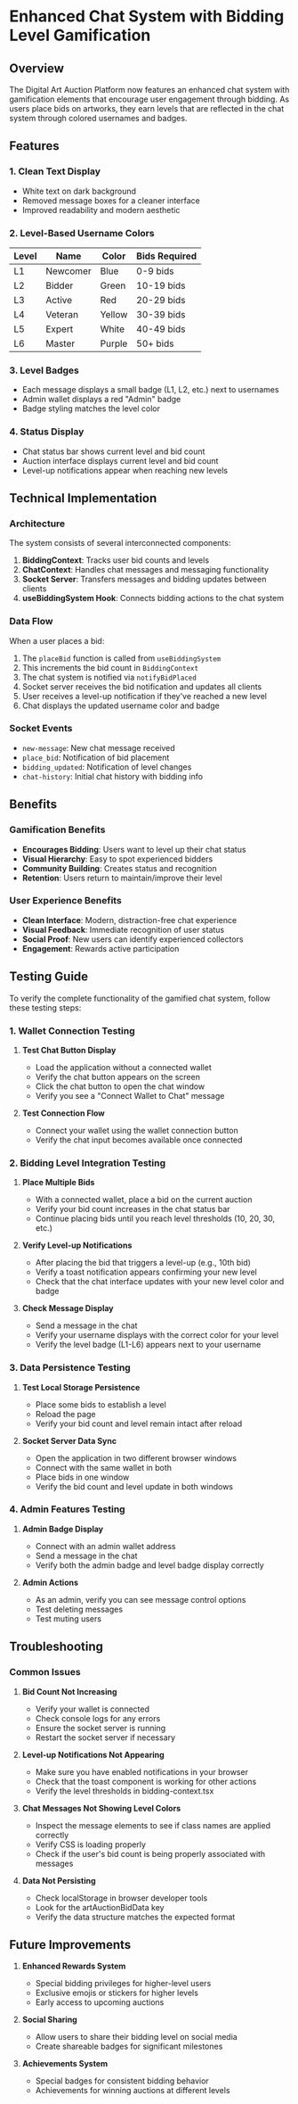 # Enhanced Chat System with Bidding Level Gamification

## Overview

The Digital Art Auction Platform now features an enhanced chat system with gamification elements that encourage user engagement through bidding. As users place bids on artworks, they earn levels that are reflected in the chat system through colored usernames and badges.

## Features

### 1. Clean Text Display
- White text on dark background
- Removed message boxes for a cleaner interface
- Improved readability and modern aesthetic

### 2. Level-Based Username Colors

| Level | Name | Color | Bids Required |
|-------|------|-------|---------------|
| L1 | Newcomer | Blue | 0-9 bids |
| L2 | Bidder | Green | 10-19 bids |
| L3 | Active | Red | 20-29 bids |
| L4 | Veteran | Yellow | 30-39 bids |
| L5 | Expert | White | 40-49 bids |
| L6 | Master | Purple | 50+ bids |

### 3. Level Badges
- Each message displays a small badge (L1, L2, etc.) next to usernames
- Admin wallet displays a red "Admin" badge
- Badge styling matches the level color

### 4. Status Display
- Chat status bar shows current level and bid count
- Auction interface displays current level and bid count
- Level-up notifications appear when reaching new levels

## Technical Implementation

### Architecture

The system consists of several interconnected components:

1. **BiddingContext**: Tracks user bid counts and levels
2. **ChatContext**: Handles chat messages and messaging functionality
3. **Socket Server**: Transfers messages and bidding updates between clients
4. **useBiddingSystem Hook**: Connects bidding actions to the chat system

### Data Flow

When a user places a bid:

1. The `placeBid` function is called from `useBiddingSystem`
2. This increments the bid count in `BiddingContext`
3. The chat system is notified via `notifyBidPlaced`
4. Socket server receives the bid notification and updates all clients
5. User receives a level-up notification if they've reached a new level
6. Chat displays the updated username color and badge

### Socket Events

- `new-message`: New chat message received
- `place_bid`: Notification of bid placement
- `bidding_updated`: Notification of level changes
- `chat-history`: Initial chat history with bidding info

## Benefits

### Gamification Benefits

- **Encourages Bidding**: Users want to level up their chat status
- **Visual Hierarchy**: Easy to spot experienced bidders
- **Community Building**: Creates status and recognition
- **Retention**: Users return to maintain/improve their level

### User Experience Benefits

- **Clean Interface**: Modern, distraction-free chat experience
- **Visual Feedback**: Immediate recognition of user status
- **Social Proof**: New users can identify experienced collectors
- **Engagement**: Rewards active participation

## Testing Guide

To verify the complete functionality of the gamified chat system, follow these testing steps:

### 1. Wallet Connection Testing

1. **Test Chat Button Display**
   - Load the application without a connected wallet
   - Verify the chat button appears on the screen
   - Click the chat button to open the chat window
   - Verify you see a "Connect Wallet to Chat" message

2. **Test Connection Flow**
   - Connect your wallet using the wallet connection button
   - Verify the chat input becomes available once connected

### 2. Bidding Level Integration Testing

1. **Place Multiple Bids**
   - With a connected wallet, place a bid on the current auction
   - Verify your bid count increases in the chat status bar
   - Continue placing bids until you reach level thresholds (10, 20, 30, etc.)

2. **Verify Level-up Notifications**
   - After placing the bid that triggers a level-up (e.g., 10th bid)
   - Verify a toast notification appears confirming your new level
   - Check that the chat interface updates with your new level color and badge

3. **Check Message Display**
   - Send a message in the chat
   - Verify your username displays with the correct color for your level
   - Verify the level badge (L1-L6) appears next to your username

### 3. Data Persistence Testing

1. **Test Local Storage Persistence**
   - Place some bids to establish a level
   - Reload the page
   - Verify your bid count and level remain intact after reload

2. **Socket Server Data Sync**
   - Open the application in two different browser windows
   - Connect with the same wallet in both
   - Place bids in one window
   - Verify the bid count and level update in both windows

### 4. Admin Features Testing

1. **Admin Badge Display**
   - Connect with an admin wallet address
   - Send a message in the chat
   - Verify both the admin badge and level badge display correctly

2. **Admin Actions**
   - As an admin, verify you can see message control options
   - Test deleting messages
   - Test muting users

## Troubleshooting

### Common Issues

1. **Bid Count Not Increasing**
   - Verify your wallet is connected
   - Check console logs for any errors
   - Ensure the socket server is running
   - Restart the socket server if necessary

2. **Level-up Notifications Not Appearing**
   - Make sure you have enabled notifications in your browser
   - Check that the toast component is working for other actions
   - Verify the level thresholds in bidding-context.tsx

3. **Chat Messages Not Showing Level Colors**
   - Inspect the message elements to see if class names are applied correctly
   - Verify CSS is loading properly
   - Check if the user's bid count is being properly associated with messages

4. **Data Not Persisting**
   - Check localStorage in browser developer tools
   - Look for the artAuctionBidData key
   - Verify the data structure matches the expected format

## Future Improvements

1. **Enhanced Rewards System**
   - Special bidding privileges for higher-level users
   - Exclusive emojis or stickers for higher levels
   - Early access to upcoming auctions

2. **Social Sharing**
   - Allow users to share their bidding level on social media
   - Create shareable badges for significant milestones

3. **Achievements System**
   - Special badges for consistent bidding behavior
   - Achievements for winning auctions at different levels
